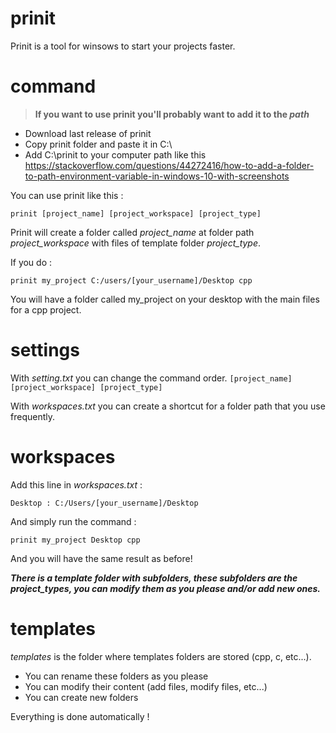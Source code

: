 # prinit
Prinit is a tool for winsows to start your projects faster.

# command

>**If you want to use prinit you'll probably want to add it to the _path_**

- Download last release of prinit
- Copy prinit folder and paste it in C:\
- Add C:\prinit to your computer path like this https://stackoverflow.com/questions/44272416/how-to-add-a-folder-to-path-environment-variable-in-windows-10-with-screenshots

You can use prinit like this :

`prinit [project_name] [project_workspace] [project_type]`

Prinit will create a folder called *project_name* at folder path *project_workspace* with files of template folder *project_type*.

If you do :

`prinit my_project C:/users/[your_username]/Desktop cpp`

You will have a folder called my_project on your desktop with the main files for a cpp project.

# settings

With *setting.txt* you can change the command order. `[project_name] [project_workspace] [project_type]`

With *workspaces.txt* you can create a shortcut for a folder path that you use frequently.

# workspaces

Add this line in *workspaces.txt* :

`Desktop : C:/Users/[your_username]/Desktop`

And simply run the command :

`prinit my_project Desktop cpp`

And you will have the same result as before!

_**There is a template folder with subfolders, these subfolders are the project_types, you can modify them as you please and/or add new ones.**_

# templates

_templates_ is the folder where templates folders are stored (cpp, c, etc...).

- You can rename these folders as you please
- You can modify their content (add files, modify files, etc...)
- You can create new folders

Everything is done automatically !
